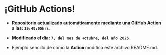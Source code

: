 # ¡GitHub Actions!
* **Repositorio actualizado automáticamente mediante una GitHub Action a las: `19:48:05hrs.`**
* **Modificado el día: `7, del mes de octubre, del año 2025.`**

* Ejemplo sencillo de cómo la **Action** modifica este archivo README.md.
